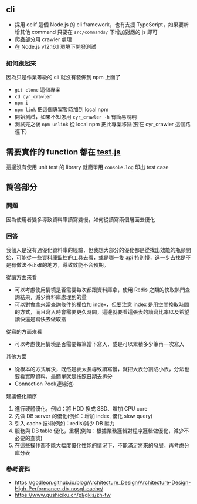 
## cli 
* 採用 oclif 這個 Node.js 的 cli framework，也有支援 TypeScript，如果要新增其他 command 只要在 `src/commands/` 下增加對應的 js 即可
* 爬蟲部分用 crawler 處理
* 在 Node.js v12.16.1 環境下開發測試

### 如何跑起來
因為只是作業等級的 cli 就沒有發佈到 npm 上面了
* `git clone` 這個專案
* `cd cyr_crawler`
* `npm i`
* `npm link` 把這個專案暫時加到 local npm 
* 開始測試，如果不知怎用 `cyr_crawler -h` 有簡易說明
* 測試完之後 `npm unlink` 從 local npm 把此專案移除(要在 cyr_crawler 這個路徑下)

## 需要實作的 function 都在 [test.js](test.js)
這邊沒有使用 unit test 的 library 就簡單用 `console.log` 印出 test case

## 簡答部分
### 問題
因為使用者變多導致資料庫讀寫變慢，如何從讀寫兩個層面去優化
### 回答
我個人是沒有過優化資料庫的經驗，但我想大部分的優化都是從找出效能的瓶頸開始，可能從一些資料庫監控的工具去看，或是哪一隻 api 特別慢，進一步去找是不是有做法不正確的地方，導致效能不合預期。

從讀方面來看
* 可以考慮使用情境是否需要每次都跟資料庫拿，使用 Redis 之類的快取熱門查詢結果，減少資料庫處理到的量
* 可以對會拿來當查詢條件的欄位加 index，但要注意 index 是用空間換取時間的方式，而且寫入時會需要更久時間，這邊就要看這張表的讀寫比率以及希望讀快還是寫快去做取捨

從寫的方面來看
* 可以考慮使用情境是否需要每筆當下寫入，或是可以累積多少筆再一次寫入

其他方面
* 從根本的方式解決，既然是表太長導致讀寫慢，就把大表分割成小表，分法也要看實際資料，最簡單就是按照日期去拆分
* Connection Pool(連線池)

建議優化順序 
1. 進行硬體優化，例如：將 HDD 換成 SSD、增加 CPU core
1. 先做 DB server 的優化(例如：增加 index, 優化 slow query)
1. 引入 cache 技術(例如：redis)減少 DB 壓力
1. 服務與 DB table 優化，重構(例如：根據業務邏輯對程序邏輯做優化，減少不必要的查詢)
1. 在這些操作都不能大幅度優化性能的情況下，不能滿足將來的發展，再考慮分庫分表

### 參考資料
* https://godleon.github.io/blog/Architecture_Design/Architecture-Design-High-Performance-db-nosql-cache/
* https://www.gushiciku.cn/pl/gkis/zh-tw
